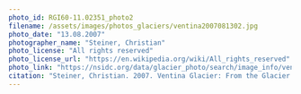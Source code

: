 ```yaml
---
photo_id: RGI60-11.02351_photo2
filename: /assets/images/photos_glaciers/ventina2007081302.jpg
photo_date: "13.08.2007"
photographer_name: "Steiner, Christian"
photo_license: "All rights reserved"
photo_license_url: "https://en.wikipedia.org/wiki/All_rights_reserved"
photo_link: "https://nsidc.org/data/glacier_photo/search/image_info/ventina2007081302"
citation: "Steiner, Christian. 2007. Ventina Glacier: From the Glacier Photograph Collection. Boulder, Colorado USA: National Snow and Ice Data Center. Digital media."
---
```

